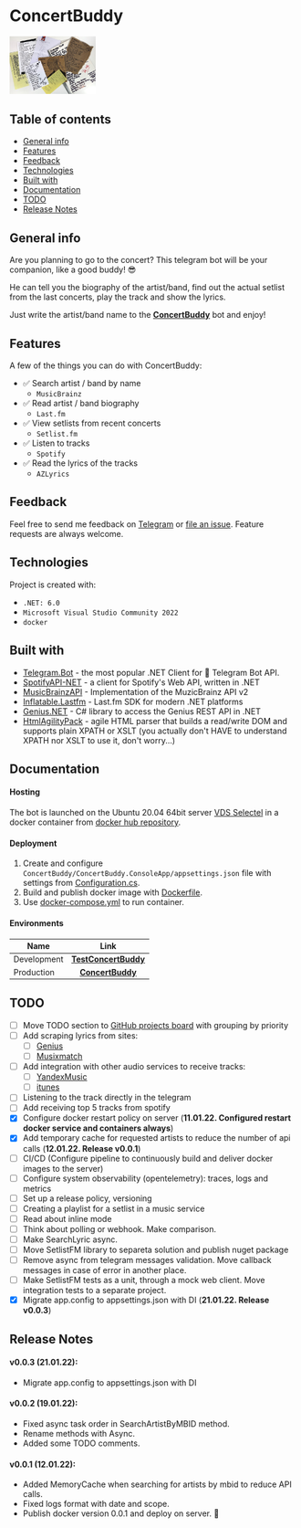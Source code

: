 # ConcertBuddy

<img src="https://github.com/skuill/ConcertBuddy/blob/master/resources/BotImage.jpg" width="30%" height="30%">

## Table of contents
- [General info](#general-info)
- [Features](#features)
- [Feedback](#feedback)
- [Technologies](#technologies)
- [Built with](#built-with)
- [Documentation](#documentation)
- [TODO](#todo)
- [Release Notes](#release-notes)

## General info
Are you planning to go to the concert? 
This telegram bot will be your companion, like a good buddy! 😎 

He can tell you the biography of the artist/band, find out the actual setlist from the last concerts, play the track and show the lyrics.

Just write the artist/band name to the **[ConcertBuddy](https://t.me/concert_buddy_bot)** bot and enjoy!

## Features

A few of the things you can do with ConcertBuddy:
* ✅ Search artist / band by name
  * `MusicBrainz`
* ✅ Read artist / band biography
  * `Last.fm`
* ✅ View setlists from recent concerts
  * `Setlist.fm`
* ✅ Listen to tracks
  * `Spotify`
* ✅ Read the lyrics of the tracks
  * `AZLyrics`

## Feedback

Feel free to send me feedback on [Telegram](https://t.me/skuill) or [file an issue](https://github.com/skuill/ConcertBuddy/issues/new). Feature requests are always welcome.

## Technologies
Project is created with:
* `.NET: 6.0`
* `Microsoft Visual Studio Community 2022`
* `docker`

## Built with
* [Telegram.Bot](https://github.com/TelegramBots/telegram.bot) -  the most popular .NET Client for 🤖 Telegram Bot API. 
* [SpotifyAPI-NET](https://github.com/JohnnyCrazy/SpotifyAPI-NET) - a client for Spotify's Web API, written in .NET 
* [MusicBrainzAPI](https://github.com/avatar29A/MusicBrainz) - Implementation of the MuzicBrainz API v2 
* [Inflatable.Lastfm](https://github.com/inflatablefriends/lastfm) - Last.fm SDK for modern .NET platforms 
* [Genius.NET](https://github.com/prajjwaldimri/Genius.NET) - C# library to access the Genius REST API in .NET 
* [HtmlAgilityPack](https://html-agility-pack.net/) - agile HTML parser that builds a read/write DOM and supports plain XPATH or XSLT (you actually don't HAVE to understand XPATH nor XSLT to use it, don't worry...)

## Documentation

#### Hosting
The bot is launched on the Ubuntu 20.04 64bit server [VDS Selectel](https://vds.selectel.ru/) in a docker container from [docker hub repository](https://hub.docker.com/repository/docker/skuill/concertbuddyconsoleapp).

#### Deployment
1. Create and configure `ConcertBuddy/ConcertBuddy.ConsoleApp/appsettings.json` file with settings from [Configuration.cs](ConcertBuddy.ConsoleApp/Configuration.cs).
2. Build and publish docker image with [Dockerfile](ConcertBuddy.ConsoleApp/Dockerfile).
3. Use [docker-compose.yml](docker-compose.yml) to run container.

#### Environments
| Name            | Link               |
| --------------- |:------------------:|
| Development     | **[TestConcertBuddy](https://t.me/test_concert_buddy_bot)** |
| Production      | **[ConcertBuddy](https://t.me/concert_buddy_bot)** |

## TODO
* [ ] Move TODO section to [GitHub projects board](https://docs.github.com/en/issues/trying-out-the-new-projects-experience/about-projects) with grouping by priority
* [ ] Add scraping lyrics from sites: 
  * [ ] [Genius](https://www.genius.com)
  * [ ] [Musixmatch](https://www.musixmatch.com/) 
* [ ] Add integration with other audio services to receive tracks: 
  * [ ] [YandexMusic](https://music.yandex.ru/home)
  * [ ] [itunes](https://www.apple.com/ru/itunes/)
* [ ] Listening to the track directly in the telegram
* [ ] Add receiving top 5 tracks from spotify
* [x] Configure docker restart policy on server (**11.01.22. Configured restart docker service and containers always**)
* [x] Add temporary cache for requested artists to reduce the number of api calls (**12.01.22. Release v0.0.1**)
* [ ] CI/CD (Configure pipeline to continuously build and deliver docker images to the server)
* [ ] Configure system observability (opentelemetry): traces, logs and metrics
* [ ] Set up a release policy, versioning
* [ ] Creating a playlist for a setlist in a music service
* [ ] Read about inline mode
* [ ] Think about polling or webhook. Make comparison.
* [ ] Make SearchLyric async.
* [ ] Move SetlistFM library to separeta solution and publish nuget package
* [ ] Remove async from telegram messages validation. Move callback messages in case of error in another place.
* [ ] Make SetlistFM tests as a unit, through a mock web client. Move integration tests to a separate project.
* [x] Migrate app.config to appsettings.json with DI (**21.01.22. Release v0.0.3**)

## Release Notes
#### v0.0.3 (21.01.22):
 * Migrate app.config to appsettings.json with DI 
#### v0.0.2 (19.01.22):
 * Fixed async task order in SearchArtistByMBID method. 
 * Rename methods with Async. 
 * Added some TODO comments.
#### v0.0.1 (12.01.22):
 * Added MemoryCache when searching for artists by mbid to reduce API calls. 
 * Fixed logs format with date and scope. 
 * Publish docker version 0.0.1 and deploy on server. 🎉
